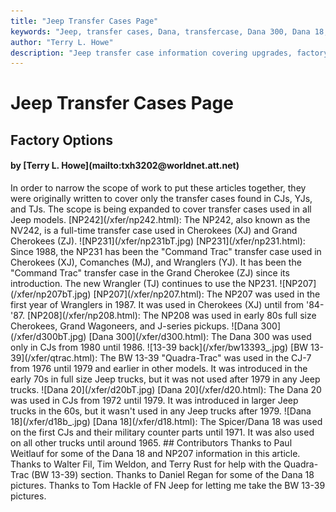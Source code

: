 ```yaml
---
title: "Jeep Transfer Cases Page"
keywords: "Jeep, transfer cases, Dana, transfercase, Dana 300, Dana 18, New Process, New Venture"
author: "Terry L. Howe"
description: "Jeep transfer case information covering upgrades, factory options, and essential information."
---
```


# Jeep Transfer Cases Page
## Factory Options
<H4>by [Terry L. Howe](mailto:txh3202@worldnet.att.net)</H4>
In order to narrow the scope of work to put these articles together,
they were originally written to cover only the transfer cases found in
CJs, YJs, and TJs.  The scope is being expanded to cover transfer
cases used in all Jeep models.
[NP242](/xfer/np242.html):  The NP242, also
known as the NV242, is a full-time transfer case used in Cherokees (XJ)
and Grand Cherokees (ZJ).
![NP231](/xfer/np231bT.jpg)
[NP231](/xfer/np231.html):  Since 1988, the NP231
has been the "Command Trac" transfer case used in Cherokees (XJ),
Comanches (MJ), and Wranglers (YJ).  It has been the "Command Trac"
transfer case in the Grand Cherokee (ZJ) since its introduction.  The
new Wrangler (TJ) continues to use the NP231.
![NP207](/xfer/np207bT.jpg)
[NP207](/xfer/np207.html):  The NP207 was used in
the first year of Wranglers in 1987.  It was used in Cherokees (XJ)
until from '84-'87.
[NP208](/xfer/np208.html):  The NP208 was used in
early 80s full size Cherokees, Grand Wagoneers, and J-series pickups.
![Dana 300](/xfer/d300bT.jpg)
[Dana 300](/xfer/d300.html):  The Dana 300 was
used only in CJs from 1980 until 1986.
![13-39 back](/xfer/bw13393_.jpg)
[BW 13-39](/xfer/qtrac.html):  The BW 13-39
"Quadra-Trac" was used in the CJ-7 from 1976 until 1979 and earlier in
other models.  It was introduced in the early 70s in full size
Jeep trucks, but it was not used after 1979 in any Jeep trucks.
![Dana 20](/xfer/d20bT.jpg)
[Dana 20](/xfer/d20.html):  The Dana 20 was
used in CJs from 1972 until 1979.  It was introduced in larger Jeep
trucks in the 60s, but it wasn't used in any Jeep trucks after 1979.
![Dana 18](/xfer/d18b_.jpg)
[Dana 18](/xfer/d18.html):  The Spicer/Dana 18
was used on the first CJs and their military counter parts until 1971.
It was also used on all other trucks until around 1965. 
## Contributors
Thanks to Paul Weitlauf for some of the Dana 18 and NP207 information
in this article.  Thanks to Walter Fil, Tim Weldon, and Terry Rust for
help with  the Quadra-Trac (BW 13-39) section. Thanks to Daniel Regan
for some of the Dana 18 pictures.  Thanks to Tom Hackle of FN Jeep for
letting me take the BW 13-39 pictures.